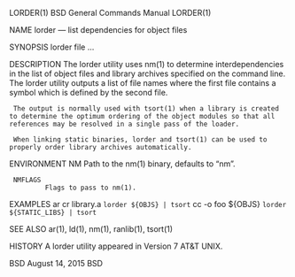 LORDER(1)                                                                                BSD General Commands Manual                                                                                LORDER(1)

NAME
     lorder — list dependencies for object files

SYNOPSIS
     lorder file ...

DESCRIPTION
     The lorder utility uses nm(1) to determine interdependencies in the list of object files and library archives specified on the command line.  The lorder utility outputs a list of file names where the
     first file contains a symbol which is defined by the second file.

     The output is normally used with tsort(1) when a library is created to determine the optimum ordering of the object modules so that all references may be resolved in a single pass of the loader.

     When linking static binaries, lorder and tsort(1) can be used to properly order library archives automatically.

ENVIRONMENT
     NM      Path to the nm(1) binary, defaults to “nm”.

     NMFLAGS
             Flags to pass to nm(1).

EXAMPLES
           ar cr library.a `lorder ${OBJS} | tsort`
           cc -o foo ${OBJS} `lorder ${STATIC_LIBS} | tsort`

SEE ALSO
     ar(1), ld(1), nm(1), ranlib(1), tsort(1)

HISTORY
     A lorder utility appeared in Version 7 AT&T UNIX.

BSD                                                                                            August 14, 2015                                                                                            BSD
